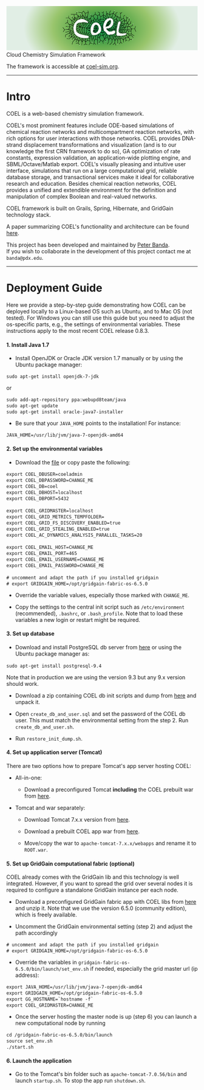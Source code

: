 ![COEL rocks!](/source/Web/web-app/images/coel_gradient-01.png "COEL rocks!")
Cloud Chemistry Simulation Framework

The framework is accessible at [coel-sim.org](http://coel-sim.org).

---

# Intro

COEL is a web-based chemistry simulation framework.

COEL's most prominent features include ODE-based simulations of chemical reaction networks and multicompartment reaction networks, with rich options for user interactions with those networks. COEL provides DNA-strand displacement transformations and visualization (and is to our knowledge the first CRN framework to do so), GA optimization of rate constants, expression validation, an application-wide plotting engine, and SBML/Octave/Matlab export. COEL's visually pleasing and intuitive user interface, simulations that run on a large computational grid, reliable database storage, and transactional services make it ideal for collaborative research and education.
Besides chemical reaction networks, COEL provides a unified and extendible environment for the definition and manipulation of complex Boolean and real-valued networks.

COEL framework is built on Grails, Spring, Hibernate, and GridGain technology stack. 

A paper summarizing COEL's functionality and architecture can be found [here](http://arxiv.org/abs/1407.4027).

This project has been developed and maintained by [Peter Banda](http://peterbanda.net).</br>
If you wish to collaborate in the development of this project contact me at `banda@pdx.edu`.

---

# Deployment Guide

Here we provide a step-by-step guide demonstrating how COEL can be deployed locally to a Linux-based OS such as Ubuntu, and to Mac OS (not tested). For Windows you can still use this guide but you need to adjust the os-specific parts, e.g., the settings of environmental variables. These instructions apply to the most recent COEL release 0.8.3.

#### 1. Install Java 1.7

* Install OpenJDK or Oracle JDK version 1.7 manually or by using the Ubuntu package manager:
```
sudo apt-get install openjdk-7-jdk
```
or
```
sudo add-apt-repository ppa:webupd8team/java
sudo apt-get update
sudo apt-get install oracle-java7-installer
```
* Be sure that your `JAVA_HOME` points to the installation! For instance:
```
JAVA_HOME=/usr/lib/jvm/java-7-openjdk-amd64
```

#### 2. Set up the environmental variables

* Download the [file](http://peterbanda.net/coel/0.8.3/environmental_setting) or copy paste the following:
```
export COEL_DBUSER=coeladmin
export COEL_DBPASSWORD=CHANGE_ME
export COEL_DB=coel
export COEL_DBHOST=localhost
export COEL_DBPORT=5432

export COEL_GRIDMASTER=localhost
export COEL_GRID_METRICS_TEMPFOLDER=
export COEL_GRID_FS_DISCOVERY_ENABLED=true
export COEL_GRID_STEALING_ENABLED=true
export COEL_AC_DYNAMICS_ANALYSIS_PARALLEL_TASKS=20

export COEL_EMAIL_HOST=CHANGE_ME
export COEL_EMAIL_PORT=465
export COEL_EMAIL_USERNAME=CHANGE_ME
export COEL_EMAIL_PASSWORD=CHANGE_ME

# uncomment and adapt the path if you installed gridgain
# export GRIDGAIN_HOME=/opt/gridgain-fabric-os-6.5.0
```
* Override the variable values, especially those marked with `CHANGE_ME`.

* Copy the settings to the central init script such as `/etc/environment` (recommended), `.bashrc`, or `.bash_profile`.
  Note that to load these variables a new login or restart might be required.

#### 3. Set up database

* Download and install PostgreSQL db server from [here](http://www.postgresql.org/download/) or using the Ubuntu package manager as:

`sudo apt-get install postgresql-9.4`

 Note that in production we are using the version 9.3 but any 9.x version should work.
 
* Download a zip containing COEL db init scripts and dump from [here](http://peterbanda.net/coel/0.8.3/db_init_scripts.zip) and unpack it.

* Open `create_db_and_user.sql` and set the password of the COEL db user. This must match the environmental setting from the step 2. Run `create_db_and_user.sh`.

* Run `restore_init_dump.sh`.
 
#### 4. Set up application server (Tomcat)
There are two options how to prepare Tomcat's app server hosting COEL:

* All-in-one:
  * Download a preconfigured Tomcat **including** the COEL prebuilt war from [here](https://peterbanda.net/coel/0.8.3/apache-tomcat-7.0.56_with_coel_0.8.3.zip).

* Tomcat and war separately:
  * Download Tomcat 7.x.x version from [here](https://tomcat.apache.org/download-70.cgi).

  * Download a prebuilt COEL app war from [here](https://peterbanda.net/coel/0.8.3/coel-web-0.8.3.war).

  * Move/copy the war to `apache-tomcat-7.x.x/webapps` and rename it to `ROOT.war`.

#### 5. Set up GridGain computational fabric (optional)

COEL already comes with the GridGain lib and this technology is well integrated. However, if you want to spread the grid over several nodes it is required to configure a standalone GridGain instance per each node.

* Download a preconfigured GridGain fabric app with COEL libs from [here](https://peterbanda.net/coel/0.8.3/gridgain-fabric-os-6.5.0_with_coel_0.8.3.zip) and unzip it. Note that we use the version 6.5.0 (community edition), which is freely available.

* Uncomment the GridGain environmental setting (step 2) and adjust the path accordingly
```
# uncomment and adapt the path if you installed gridgain
# export GRIDGAIN_HOME=/opt/gridgain-fabric-os-6.5.0
```
* Override the variables in `gridgain-fabric-os-6.5.0/bin/launch/set_env.sh` if needed, especially the grid master url (ip address):
``` 
export JAVA_HOME=/usr/lib/jvm/java-7-openjdk-amd64
export GRIDGAIN_HOME=/opt/gridgain-fabric-os-6.5.0
export GG_HOSTNAME=`hostname -f`
export COEL_GRIDMASTER=CHANGE_ME
```

* Once the server hosting the master node is up (step 6) you can launch a new computational node by running
```
cd /gridgain-fabric-os-6.5.0/bin/launch
source set_env.sh
./start.sh
```
#### 6. Launch the application

* Go to the Tomcat's bin folder such as `apache-tomcat-7.0.56/bin` and launch `startup.sh`. To stop the app run `shutdown.sh`.
